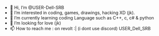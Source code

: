 - 👋 Hi, I’m @USER-Dell-SRB
- 👀 I’m interested in coding, games, drawings, hacking XD (jk).
- 🌱 I’m currently learning coding Language such as C++, c, c# & python
- 💞️ I’m looking for love (jk)
- 📫 How to reach me : on revolt :| (i dont use discord) USER_Dell_SRB

<!---
USER-Dell-SRB/USER-Dell-SRB is a ✨ special ✨ repository because its `README.md` (this file) appears on your GitHub profile.
You can click the Preview link to take a look at your changes.
--->
